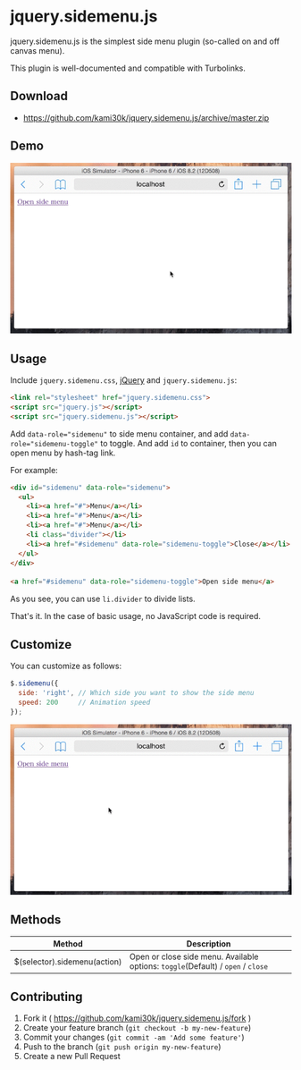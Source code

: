 # jquery.sidemenu.js

jquery.sidemenu.js is the simplest side menu plugin (so-called on and off canvas menu).

This plugin is well-documented and compatible with Turbolinks.

## Download

- https://github.com/kami30k/jquery.sidemenu.js/archive/master.zip

## Demo

![](doc/1.gif)

## Usage

Include `jquery.sidemenu.css`, [jQuery](https://jquery.com/) and `jquery.sidemenu.js`:

```html
<link rel="stylesheet" href="jquery.sidemenu.css">
<script src="jquery.js"></script>
<script src="jquery.sidemenu.js"></script>
```

Add `data-role="sidemenu"` to side menu container, and add `data-role="sidemenu-toggle"` to toggle.
And add `id` to container, then you can open menu by hash-tag link.

For example:

```html
<div id="sidemenu" data-role="sidemenu">
  <ul>
    <li><a href="#">Menu</a></li>
    <li><a href="#">Menu</a></li>
    <li><a href="#">Menu</a></li>
    <li class="divider"></li>
    <li><a href="#sidemenu" data-role="sidemenu-toggle">Close</a></li>
  </ul>
</div>

<a href="#sidemenu" data-role="sidemenu-toggle">Open side menu</a>
```

As you see, you can use `li.divider` to divide lists.

That's it.
In the case of basic usage, no JavaScript code is required.

## Customize

You can customize as follows:

```js
$.sidemenu({
  side: 'right', // Which side you want to show the side menu
  speed: 200     // Animation speed
});
```

![](doc/2.gif)

## Methods

| Method | Description |
| --- | --- |
| $(selector).sidemenu(action) | Open or close side menu. Available options: `toggle`(Default) / `open` / `close` |

## Contributing

1. Fork it ( https://github.com/kami30k/jquery.sidemenu.js/fork )
2. Create your feature branch (`git checkout -b my-new-feature`)
3. Commit your changes (`git commit -am 'Add some feature'`)
4. Push to the branch (`git push origin my-new-feature`)
5. Create a new Pull Request
